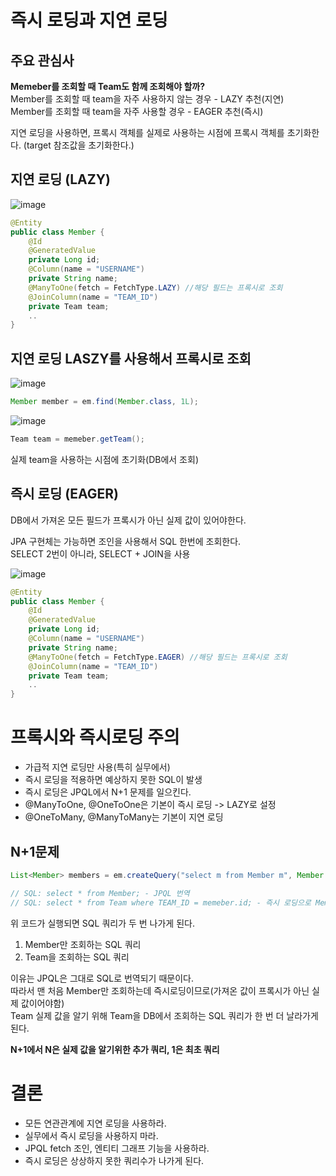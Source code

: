 # 즉시 로딩과 지연 로딩

## 주요 관심사

**Memeber를 조회할 때 Team도 함께 조회해야 할까?**   
Member를 조회할 때 team을 자주 사용하지 않는 경우 - LAZY 추천(지연)   
Member를 조회할 때 team을 자주 사용할 경우 - EAGER 추천(즉시)   


지연 로딩을 사용하면, 프록시 객체를 실제로 사용하는 시점에 프록시 객체를 초기화한다. (target 참조값을 초기화한다.)   

## 지연 로딩 (LAZY)

![image](https://github.com/user-attachments/assets/1fc5af30-9e31-4765-be5d-a343e577773a)

```java
@Entity
public class Member {
    @Id
    @GeneratedValue
    private Long id;
    @Column(name = "USERNAME")
    private String name;
    @ManyToOne(fetch = FetchType.LAZY) //해당 필드는 프록시로 조회
    @JoinColumn(name = "TEAM_ID")
    private Team team;
    ..
}  
```

## 지연 로딩 LASZY를 사용해서 프록시로 조회

![image](https://github.com/user-attachments/assets/bbfb0a53-ec02-4717-8c85-9198fc590e27)   

```java
Member member = em.find(Member.class, 1L);
```
![image](https://github.com/user-attachments/assets/33348def-c22a-4d0c-a428-91aab56eb801)   

```java
Team team = memeber.getTeam();
```
실제 team을 사용하는 시점에 초기화(DB에서 조회)

## 즉시 로딩 (EAGER)

DB에서 가져온 모든 필드가 프록시가 아닌 실제 값이 있어야한다.

JPA 구현체는 가능하면 조인을 사용해서 SQL 한번에 조회한다.   
SELECT 2번이 아니라, SELECT + JOIN을 사용   

![image](https://github.com/user-attachments/assets/9a004836-c5de-4f15-a335-b82dfb75162a)

```java
@Entity
public class Member {
    @Id
    @GeneratedValue
    private Long id;
    @Column(name = "USERNAME")
    private String name;
    @ManyToOne(fetch = FetchType.EAGER) //해당 필드는 프록시로 조회
    @JoinColumn(name = "TEAM_ID")
    private Team team;
    ..
}  
```

# 프록시와 즉시로딩 주의
- 가급적 지연 로딩만 사용(특히 실무에서)
- 즉시 로딩을 적용하면 예상하지 못한 SQL이 발생
- 즉시 로딩은 JPQL에서 N+1 문제를 일으킨다.
- @ManyToOne, @OneToOne은 기본이 즉시 로딩 -> LAZY로 설정
- @OneToMany, @ManyToMany는 기본이 지연 로딩

## N+1문제

```java
List<Member> members = em.createQuery("select m from Member m", Member.class).getResultList();

// SQL: select * from Member; - JPQL 번역
// SQL: select * from Team where TEAM_ID = memeber.id; - 즉시 로딩으로 Member 필드를 실제값으로 채우기위해 TEAM 객체 조회
```

위 코드가 실행되면 SQL 쿼리가 두 번 나가게 된다.   
1. Member만 조회하는 SQL 쿼리
2. Team을 조회하는 SQL 쿼리

이유는 JPQL은 그대로 SQL로 번역되기 때문이다.    
따라서 맨 처음 Member만 조회하는데 즉시로딩이므로(가져온 값이 프록시가 아닌 실제 값이어야함)   
Team 실제 값을 알기 위해 Team을 DB에서 조회하는 SQL 쿼리가 한 번 더 날라가게된다.   

**N+1에서 N은 실제 값을 알기위한 추가 쿼리, 1은 최초 쿼리**

# 결론
- 모든 연관관계에 지연 로딩을 사용하라.
- 실무에서 즉시 로딩을 사용하지 마라.
- JPQL fetch 조인, 엔티티 그래프 기능을 사용하라.
- 즉시 로딩은 상상하지 못한 쿼리수가 나가게 된다.